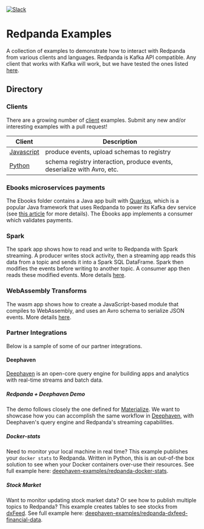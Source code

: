 [![Slack](https://img.shields.io/badge/Slack-Redpanda%20Community-blue)](https://redpanda.com/slack)

# Redpanda Examples

A collection of examples to demonstrate how to interact with Redpanda from various clients and languages. Redpanda is Kafka API compatible. Any client that works with Kafka will work, but we have tested the ones listed [here](https://docs.redpanda.com/docs/reference/faq/#what-clients-do-you-recommend-to-use-with-redpanda).

## Directory

### Clients

There are a growing number of [client](./clients) examples.
Submit any new and/or interesting examples with a pull request!

| Client | Description |
| - | - |
| [Javascript](./clients/js/README.md) | produce events, upload schemas to registry |
| [Python](./clients/python/README.md) | schema registry interaction, produce events, deserialize with Avro, etc. |

### Ebooks microservices payments

The Ebooks folder contains a Java app built with [Quarkus](https://quarkus.io/), which is a popular Java framework that uses Redpanda to power its Kafka dev service (see [this article](https://quarkus.io/guides/kafka-dev-services) for more details).
The Ebooks app implements a consumer which validates payments.

### Spark

The spark app shows how to read and write to Redpanda with Spark streaming.
A producer writes stock activity, then a streaming app reads this data from a topic and sends it into a Spark SQL DataFrame.
Spark then modifies the events before writing to another topic.
A consumer app then reads these modified events.
More details [here](./spark/scala/README.md).

### WebAssembly Transforms

The wasm app shows how to create a JavaScript-based module that compiles to WebAssembly, and uses an Avro schema to serialize JSON events.
More details [here](./wasm/js/transform_avro/README.md).

### Partner Integrations

Below is a sample of some of our partner integrations.

#### Deephaven

[Deephaven](https://deephaven.io/) is an open-core query engine for building apps and analytics with real-time streams and batch data.  

##### Redpanda + Deephaven Demo

The demo follows closely the one defined for [Materialize](https://github.com/MaterializeInc/ecommerce-demo/blob/main/README_RPM.md). We want to showcase how you can accomplish the same workflow in [Deephaven](https://github.com/deephaven-examples/deephaven-debezium-demo), with Deephaven's query engine and Redpanda's streaming capabilities.


##### Docker-stats

Need to monitor your local machine in real time?  This example publishes your `docker stats` to Redpanda.  Written in Python, this is an out-of-the box solution to see when your Docker containers over-use their resources. See full example here: [deephaven-examples/redpanda-docker-stats](https://github.com/deephaven-examples/redpanda-docker-stats).

##### Stock Market

Want to monitor updating stock market data?  Or see how to publish multiple topics to Redpanda?  This example creates tables to see stocks from [dxFeed](https://dxfeed.com/). See full example here: [deephaven-examples/redpanda-dxfeed-financial-data](https://github.com/deephaven-examples/redpanda-dxfeed-financial-data).
